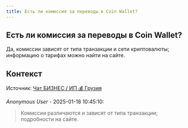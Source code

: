 ```yaml
---
title: Есть ли комиссия за переводы в Coin Wallet?
---
```


## Есть ли комиссия за переводы в Coin Wallet?

Да, комиссии зависят от типа транзакции и сети криптовалюты; информацию о тарифах можно найти на сайте.

## Контекст

Источник: [Чат БИЗНЕС / ИП 💰 Грузия](https://t.me/ip_ge)

_Anonymous User_ - 2025-01-18 10:45:10:

> Комиссии различаются и зависят от типа транзакции; подробности на сайте.
